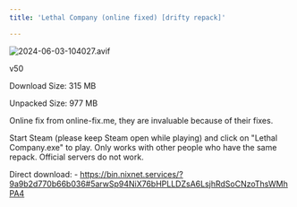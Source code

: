 ```yaml
---
title: 'Lethal Company (online fixed) [drifty repack]'

---
```

![2024-06-03-104027.avif](https://driftywinds.github.io/drifty_repacks/assets/2024-06-03-104027.avif)

v50

Download Size: 315 MB

Unpacked Size: 977 MB

Online fix from online-fix.me, they are invaluable because of their fixes.

Start Steam (please keep Steam open while playing) and click on "Lethal Company.exe" to play. Only works with other people who have the same repack. Official servers do not work.

Direct download: - https://bin.nixnet.services/?9a9b2d770b66b036#5arwSp94NiX76bHPLLDZsA6LsjhRdSoCNzoThsWMhPA4


